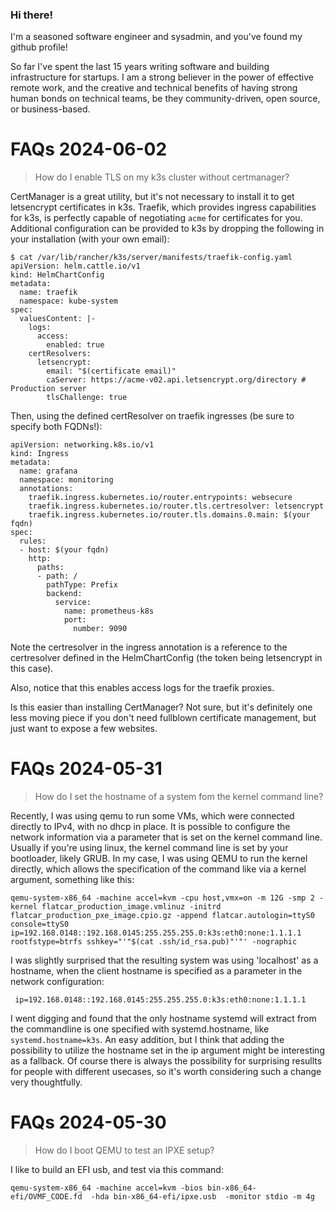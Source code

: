 ### Hi there!

I'm a seasoned software engineer and sysadmin, and you've found my github profile!

So far I've spent the last 15 years writing software and building infrastructure
for startups. I am a strong believer in the power of effective remote work, and
the creative and technical benefits of having strong human bonds on technical teams,
be they community-driven, open source, or business-based.


# FAQs 2024-06-02

> How do I enable TLS on my k3s cluster without certmanager?

CertManager is a great utility, but it's not necessary to install it to get letsencrypt certificates in k3s. Traefik, which provides ingress capabilities for k3s, is perfectly capable of negotiating
`acme` for certificates for you. Additional configuration can be provided to k3s by dropping the following in your installation (with your own email):

```
$ cat /var/lib/rancher/k3s/server/manifests/traefik-config.yaml
apiVersion: helm.cattle.io/v1
kind: HelmChartConfig
metadata:
  name: traefik
  namespace: kube-system
spec:
  valuesContent: |-
    logs:
      access:
        enabled: true
    certResolvers:
      letsencrypt:
        email: "$(certificate email)"
        caServer: https://acme-v02.api.letsencrypt.org/directory # Production server
        tlsChallenge: true
```

Then, using the defined certResolver on traefik ingresses (be sure to specify both FQDNs!):

```
apiVersion: networking.k8s.io/v1
kind: Ingress
metadata:
  name: grafana
  namespace: monitoring
  annotations:
    traefik.ingress.kubernetes.io/router.entrypoints: websecure
    traefik.ingress.kubernetes.io/router.tls.certresolver: letsencrypt
    traefik.ingress.kubernetes.io/router.tls.domains.0.main: $(your fqdn)
spec:
  rules:
  - host: $(your fqdn)
    http:
      paths:
      - path: /
        pathType: Prefix
        backend:
          service:
            name: prometheus-k8s
            port:
              number: 9090

```

Note the certresolver in the ingress annotation is a reference to the certresolver defined in the HelmChartConfig (the token
being letsencrypt in this case).

Also, notice that this enables access logs for the traefik proxies.

Is this easier than installing CertManager? Not sure, but it's definitely one less moving piece if you
don't need fullblown certificate management, but just want to expose a few websites.


# FAQs 2024-05-31

> How do I set the hostname of a system fom the kernel command line?

Recently, I was using qemu to run some VMs, which were connected directly to IPv4, with no dhcp in place. It is possible to configure the network information via a parameter that is set on the kernel command line. Usually if you're using linux, the kernel command line is set by your bootloader, likely GRUB. In my case, I was using QEMU to run the kernel directly, which allows the specification of the command like via a kernel argument, something like this:

`qemu-system-x86_64 -machine accel=kvm -cpu host,vmx=on -m 12G -smp 2 -kernel flatcar_production_image.vmlinuz -initrd flatcar_production_pxe_image.cpio.gz -append flatcar.autologin=ttyS0 console=ttyS0 ip=192.168.0148::192.168.0145:255.255.255.0:k3s:eth0:none:1.1.1.1 rootfstype=btrfs sshkey="'"$(cat .ssh/id_rsa.pub)"'"' -nographic`

I was slightly surprised that the resulting system was using 'localhost' as a hostname, when the client hostname is specified as a parameter in the network configuration:

` ip=192.168.0148::192.168.0145:255.255.255.0:k3s:eth0:none:1.1.1.1`

I went digging and found that the only hostname systemd will extract from the commandline is one specified with systemd.hostname, like `systemd.hostname=k3s`. An easy addition, but I think that adding the possibility to utilize the hostname set in the ip argument might be interesting as a fallback. Of course there is always the possibility for surprising resullts for people with different usecases, so it's worth considering such a change very thoughtfully.

# FAQs 2024-05-30

> How do I boot QEMU to test an IPXE setup?

I like to build an EFI usb, and test via this command:

` qemu-system-x86_64 -machine accel=kvm -bios bin-x86_64-efi/OVMF_CODE.fd  -hda bin-x86_64-efi/ipxe.usb  -monitor stdio -m 4g  `


<!--
**eldondevat/eldondevat** is a ✨ _special_ ✨ repository because its `README.md` (this file) appears on your GitHub profile.

Here are some ideas to get you started:

- 🔭 I’m currently working on ...
- 🌱 I’m currently learning ...
- 👯 I’m looking to collaborate on ...
- 🤔 I’m looking for help with ...
- 💬 Ask me about ...
- 📫 How to reach me: ...
- 😄 Pronouns: ...
- ⚡ Fun fact: ...
-->
